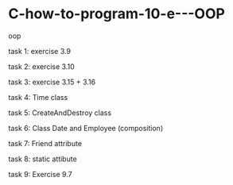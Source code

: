 # C-how-to-program-10-e---OOP 

oop 

task 1: exercise 3.9

task 2: exercise 3.10

task 3: exercise 3.15 + 3.16

task 4: Time class

task 5: CreateAndDestroy class

task 6: Class Date and Employee (composition)

task 7: Friend attribute

task 8: static attibute

task 9: Exercise 9.7
